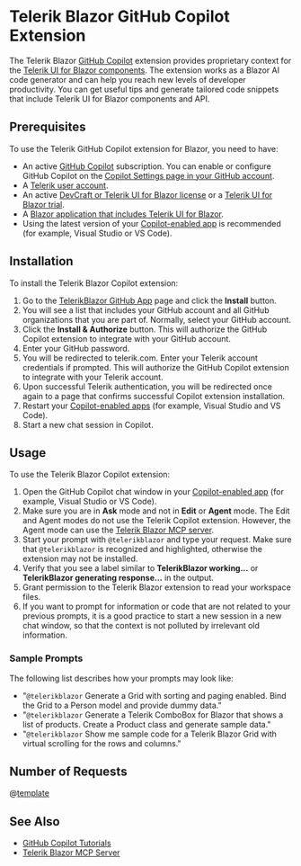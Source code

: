 
# Telerik Blazor GitHub Copilot Extension

The Telerik Blazor [GitHub Copilot](https://github.com/features/copilot) extension provides proprietary context for the [Telerik UI for Blazor components](https://www.telerik.com/blazor-ui). The extension works as a Blazor AI code generator and can help you reach new levels of developer productivity. You can get useful tips and generate tailored code snippets that include Telerik UI for Blazor components and API.

## Prerequisites

To use the Telerik GitHub Copilot extension for Blazor, you need to have:

* An active [GitHub Copilot](https://github.com/features/copilot) subscription. You can enable or configure GitHub Copilot on the [Copilot Settings page in your GitHub account](https://github.com/settings/copilot).
* A [Telerik user account](https://www.telerik.com/account/).
* An active [DevCraft or Telerik UI for Blazor license](https://www.telerik.com/purchase/blazor-ui) or a [Telerik UI for Blazor trial](https://www.telerik.com/blazor-ui).
* A [Blazor application that includes Telerik UI for Blazor](slug:blazor-overview#getting-started).
* Using the latest version of your [Copilot-enabled app](https://docs.github.com/en/copilot/building-copilot-extensions/about-building-copilot-extensions#supported-clients-and-ides) is recommended (for example, Visual Studio or VS Code).

## Installation

To install the Telerik Blazor Copilot extension:

1. Go to the [TelerikBlazor GitHub App](https://github.com/apps/telerikblazor) page and click the **Install** button.
1. You will see a list that includes your GitHub account and all GitHub organizations that you are part of. Normally, select your GitHub account.
1. Click the **Install &amp; Authorize** button. This will authorize the GitHub Copilot extension to integrate with your GitHub account.
1. Enter your GitHub password.
1. You will be redirected to telerik.com. Enter your Telerik account credentials if prompted. This will authorize the GitHub Copilot extension to integrate with your Telerik account.
1. Upon successful Telerik authentication, you will be redirected once again to a page that confirms successful Copilot extension installation.
1. Restart your [Copilot-enabled apps](https://docs.github.com/en/copilot/building-copilot-extensions/about-building-copilot-extensions#supported-clients-and-ides) (for example, Visual Studio and VS Code).
1. Start a new chat session in Copilot.

## Usage

To use the Telerik Blazor Copilot extension:

1. Open the GitHub Copilot chat window in your [Copilot-enabled app](https://docs.github.com/en/copilot/building-copilot-extensions/about-building-copilot-extensions#supported-clients-and-ides) (for example, Visual Studio or VS Code).
1. Make sure you are in **Ask** mode and not in **Edit** or **Agent** mode. The Edit and Agent modes do not use the Telerik Copilot extension. However, the Agent mode can use the [Telerik Blazor MCP server](slug:ai-mcp-server).
1. Start your prompt with `@telerikblazor` and type your request. Make sure that `@telerikblazor` is recognized and highlighted, otherwise the extension may not be installed.
1. Verify that you see a label similar to **TelerikBlazor working...** or **TelerikBlazor generating response...** in the output.
1. Grant permission to the Telerik Blazor extension to read your workspace files.
1. If you want to prompt for information or code that are not related to your previous prompts, it is a good practice to start a new session in a new chat window, so that the context is not polluted by irrelevant old information.

### Sample Prompts

The following list describes how your prompts may look like:

* &quot;`@telerikblazor` Generate a Grid with sorting and paging enabled. Bind the Grid to a Person model and provide dummy data.&quot;
* &quot;`@telerikblazor` Generate a Telerik ComboBox for Blazor that shows a list of products. Create a Product class and generate sample data.&quot;
* &quot;`@telerikblazor` Show me sample code for a Telerik Blazor Grid with virtual scrolling for the rows and columns.&quot;

## Number of Requests

@[template](/_contentTemplates/common/ai-coding-assistant.md#number-of-requests)

## See Also

* [GitHub Copilot Tutorials](https://github.com/features/copilot/tutorials)
* [Telerik Blazor MCP Server](slug:ai-mcp-server)

